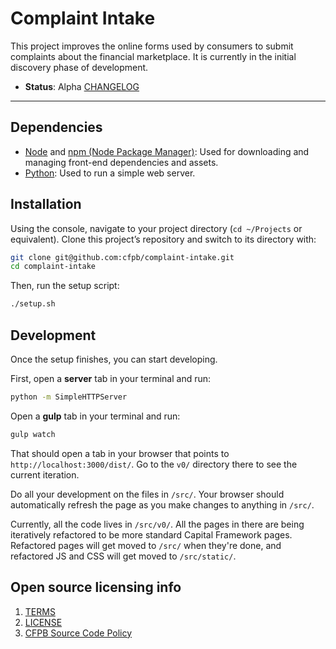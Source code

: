 # Complaint Intake

This project improves the online forms used by consumers to submit complaints about the financial marketplace. It is currently in the initial discovery phase of development.

- **Status**:  Alpha [CHANGELOG](/CHANGELOG.md)


----

## Dependencies

- [Node](http://nodejs.org) and [npm (Node Package Manager)](https://www.npmjs.com): Used for downloading and managing front-end dependencies and assets.
- [Python](https://www.python.org/): Used to run a simple web server.

## Installation

Using the console, navigate to your project directory (`cd ~/Projects` or equivalent). Clone this project’s repository and switch to its directory with:

```bash
git clone git@github.com:cfpb/complaint-intake.git
cd complaint-intake
```
Then, run the setup script:

```bash
./setup.sh
```

## Development

Once the setup finishes, you can start developing.

First, open a **server** tab in your terminal and run:

```bash
python -m SimpleHTTPServer
```

Open a **gulp** tab in your terminal and run:

```bash
gulp watch
```

That should open a tab in your browser that points to `http://localhost:3000/dist/`. Go to the `v0/` directory there to see the current iteration.

Do all your development on the files in `/src/`. Your browser should automatically refresh the page as you make changes to anything in `/src/`.

Currently, all the code lives in `/src/v0/`. All the pages in there are being iteratively refactored to be more standard Capital Framework pages. Refactored pages will get moved to `/src/` when they're done, and refactored JS and CSS will get moved to `/src/static/`.

## Open source licensing info
1. [TERMS](TERMS.md)
2. [LICENSE](LICENSE)
3. [CFPB Source Code Policy](https://github.com/cfpb/source-code-policy/)


